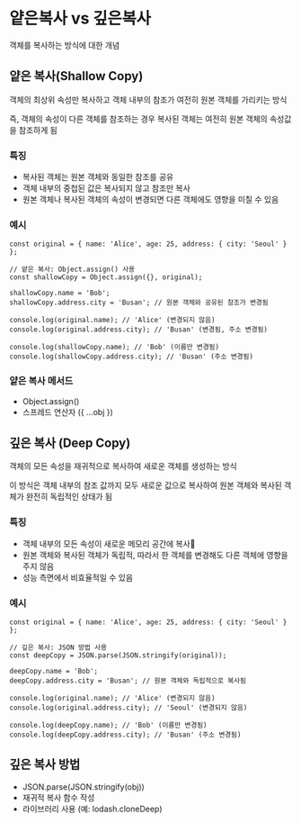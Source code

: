 # 얕은복사 vs 깊은복사

객체를 복사하는 방식에 대한 개념

## 얕은 복사(Shallow Copy)

객체의 최상위 속성만 복사하고 객체 내부의 참조가 여전히 원본 객체를 가리키는 방식

즉, 객체의 속성이 다른 객체를 참조하는 경우 복사된 객체는 여전히 원본 객체의 속성값을 참조하게 됨

### 특징

- 복사된 객체는 원본 객체와 동일한 참조를 공유
- 객체 내부의 중첩된 값은 복사되지 않고 참조만 복사
- 원본 객체나 복사된 객체의 속성이 변경되면 다른 객체에도 영향을 미칠 수 있음

### 예시

```
const original = { name: 'Alice', age: 25, address: { city: 'Seoul' } };

// 얕은 복사: Object.assign() 사용
const shallowCopy = Object.assign({}, original);

shallowCopy.name = 'Bob';
shallowCopy.address.city = 'Busan'; // 원본 객체와 공유된 참조가 변경됨

console.log(original.name); // 'Alice' (변경되지 않음)
console.log(original.address.city); // 'Busan' (변경됨, 주소 변경됨)

console.log(shallowCopy.name); // 'Bob' (이름만 변경됨)
console.log(shallowCopy.address.city); // 'Busan' (주소 변경됨)
```

### 얕은 복사 메서드

- Object.assign()
- 스프레드 연산자 ({ ...obj })

## 깊은 복사 (Deep Copy)

객체의 모든 속성을 재귀적으로 복사하여 새로운 객체를 생성하는 방식

이 방식은 객체 내부의 참조 값까지 모두 새로운 값으로 복사하여 원본 객체와 복사된 객체가 완전히 독립적인 상태가 됨

### 특징

- 객체 내부의 모든 속성이 새로운 메모리 공간에 복사
- 원본 객체와 복사된 객체가 독립적, 따라서 한 객체를 변경해도 다른 객체에 영향을 주지 않음
- 성능 측면에서 비효율적일 수 있음

### 예시

```
const original = { name: 'Alice', age: 25, address: { city: 'Seoul' } };

// 깊은 복사: JSON 방법 사용
const deepCopy = JSON.parse(JSON.stringify(original));

deepCopy.name = 'Bob';
deepCopy.address.city = 'Busan'; // 원본 객체와 독립적으로 복사됨

console.log(original.name); // 'Alice' (변경되지 않음)
console.log(original.address.city); // 'Seoul' (변경되지 않음)

console.log(deepCopy.name); // 'Bob' (이름만 변경됨)
console.log(deepCopy.address.city); // 'Busan' (주소 변경됨)
```

## 깊은 복사 방법

- JSON.parse(JSON.stringify(obj))
- 재귀적 복사 함수 작성
- 라이브러리 사용 (예: lodash.cloneDeep)
